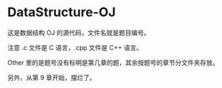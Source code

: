 # DataStructure-OJ

这是数据结构 OJ 的源代码，文件名就是题目编号。

注意 .c 文件是 C 语言，.cpp 文件是 C++ 语言。

Other 里的是题号没有标明是第几章的题，其余按题号的章节分文件夹存放。

另外，从第 9 章开始，摆烂了。